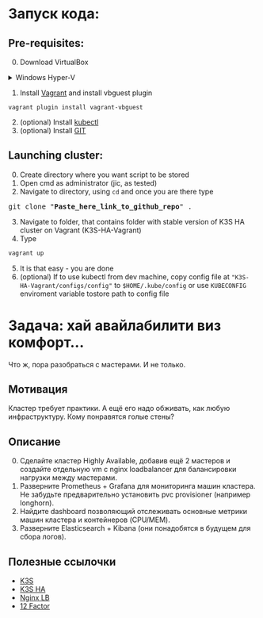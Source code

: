 # Запуск кода:

## Pre-requisites:

0. Download VirtualBox

<details>
<summary>Windows Hyper-V</summary>
<br>
To make VirtualBox vms function properly, you must disable Hyper-V and enable windows VMs.

To do that run disable_hyperv.ps1 script in elevated powershell. Also disable memory integrity option in windows security -> core isolation.
</details>

1. Install [Vagrant](https://www.vagrantup.com/downloads) and install vbguest plugin

```
vagrant plugin install vagrant-vbguest
```

2. (optional) Install [kubectl](https://kubernetes.io/docs/tasks/tools/)
3. (optional) Install [GIT](https://git-scm.com/downloads)

## Launching cluster:

0. Create directory where you want script to be stored
1. Open cmd as administrator (jic, as tested)
2. Navigate to directory, using `cd` and once you are there type

<pre>
git clone "<b>Paste_here_link_to_github_repo</b>" .
</pre>

3. Navigate to folder, that contains folder with stable version of K3S HA cluster on Vagrant (K3S-HA-Vagrant)
4. Type

```bash
vagrant up
```

5. It is that easy - you are done
6. (optional) If to use kubectl from dev machine, copy config file at `"K3S-HA-Vagrant/configs/config"` to `$HOME/.kube/config` 
or use `KUBECONFIG` enviroment variable tostore path to config file


# Задача: хай авайлабилити виз комфорт...

Что ж, пора разобраться с мастерами. И не только.

## Мотивация

Кластер требует практики. А ещё его надо обживать, как любую инфраструктуру. Кому понравятся голые стены?

## Описание

0. Сделайте кластер Highly Available, добавив ещё 2 мастеров и создайте отдельную vm с nginx loadbalancer для балансировки нагрузки между мастерами.
1. Разверните Prometheus + Grafana для мониторинга машин кластера. Не забудьте предварительно установить pvc provisioner (например longhorn).
2. Найдите dashboard позволяющий отслеживать основные метрики машин кластера и контейнеров (CPU/MEM).
3. Разверните Elasticsearch + Kibana (они понадобятся в будущем для сбора логов).

## Полезные ссылочки

- [K3S](https://docs.k3s.io/architecture)
- [K3S HA](https://docs.k3s.io/cli/server#:~:text=of%20the%20cluster-,%2D%2Dtls%2Dsan,-value)
- [Nginx LB](https://gabrieltanner.org/blog/ha-kubernetes-cluster-using-k3s/#:~:text=of%20server%20nodes.-,Loadbalancer,-Since%20the%20deployment)
- [12 Factor](https://12factor.net/ru/)